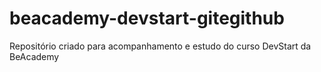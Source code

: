 # beacademy-devstart-gitegithub
Repositório criado para acompanhamento e estudo do curso DevStart da BeAcademy


